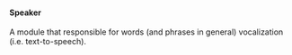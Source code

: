 #### Speaker

A module that responsible for words (and phrases in general) vocalization (i.e. text-to-speech).
